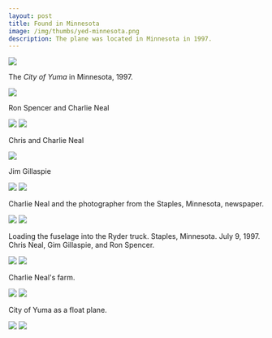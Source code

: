 ```yaml
--- 
layout: post
title: Found in Minnesota
image: /img/thumbs/yed-minnesota.png
description: The plane was located in Minnesota in 1997.
---
```


 <img src="https://lh5.googleusercontent.com/-4GT62xbFWFQ/T6MHCuzMwKI/AAAAAAAAD8A/0iE9MdwH7TI/w640-h480-no/minnesota-1.jpg">

The <em>City of Yuma</em> in Minnesota, 1997.

 <img src="https://lh5.googleusercontent.com/-O9uDC1dkRtk/T6MHEQizsWI/AAAAAAAAD8w/GnZ0KfVp7Ec/w640-h426-no/minnesota-4.jpg">

Ron Spencer and Charlie Neal

 <img src="https://lh4.googleusercontent.com/-daOVx3icz8Y/T6MHE8RXCpI/AAAAAAAAD9c/P88mdiwWYc8/w640-h434-no/minnesota-7.jpg">

 <img src="https://lh4.googleusercontent.com/-6AuvWaIdFWY/T6MHE76C7rI/AAAAAAAAD9M/R-xGOl07V20/w640-h431-no/minnesota-9.jpg">


Chris and Charlie Neal

 <img src="https://lh5.googleusercontent.com/-aRAFkY7xnZY/T6MHCmSj57I/AAAAAAAAD74/AJmRzyinhQM/w640-h432-no/minnesota-13.jpg">

Jim Gillaspie

 <img src="https://lh3.googleusercontent.com/-toNcxV3kHxU/T6MHCsTIRmI/AAAAAAAAD78/Wjmylk_17i0/w640-h437-no/minnesota-14.jpg">

 <img src="https://lh4.googleusercontent.com/-K0SenQ7NTfs/T6MHDIBVCAI/AAAAAAAAD8Q/xg3v5aDnOs0/w640-h435-no/minnesota-15.jpg">

Charlie Neal and the photographer from the Staples, Minnesota, newspaper.

 <img src="https://lh5.googleusercontent.com/-FKVIcoAbUjE/T6MHD_mVUCI/AAAAAAAAD8k/NGlLueLx5wQ/w640-h433-no/minnesota-18.jpg">

 <img src="https://lh5.googleusercontent.com/-4WQjhsQisUc/T6MHD0F0RpI/AAAAAAAAD8g/2AJkBpDc4zM/w640-h434-no/minnesota-20.jpg">

Loading the fuselage into the Ryder truck. Staples, Minnesota. July 9, 1997. 
Chris Neal, Gim Gillaspie, and Ron Spencer.

 <img src="https://lh5.googleusercontent.com/-PRoBXxLM-t0/T6MHFCy-GBI/AAAAAAAAD9Y/YqFcdrPY9_8/w640-h435-no/minnesota-c.jpg">

 <img src="https://lh4.googleusercontent.com/-i3y4ngpHQQ8/T6MHFV8H0mI/AAAAAAAAD9o/opaKkMLPjro/w640-h432-no/minnesota-d.jpg">

Charlie Neal's farm.

 <img src="https://lh5.googleusercontent.com/-LtthlWFeXNE/T6MHD3GxhxI/AAAAAAAAD84/ecIbPUtpbP4/w640-h433-no/minnesota-16.jpg">

 <img src="https://lh4.googleusercontent.com/-5S_sHZnnMhc/T6MHDLT_V7I/AAAAAAAAD8M/7wP9zEj7SHQ/w505-h480-no/minnesota-17.jpg">

City of Yuma as a float plane.

 <img src="https://lh3.googleusercontent.com/-2OCJdUIBa5E/T6MHESk-ZKI/AAAAAAAAD80/PUngv1sY5t4/w640-h429-no/minnesota-5.jpg">

 <img src="https://lh6.googleusercontent.com/-Z0O4fIYH8TY/T6MHEhr7cGI/AAAAAAAAD9E/ifGtxvNE5QQ/w640-h422-no/minnesota-6.jpg">
